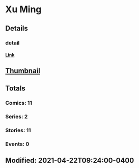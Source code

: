 # Xu  Ming 
## Details
### detail
#### [Link](http://marvel.com/comics/creators/13924/xu_ming?utm_campaign=apiRef&utm_source=225578a89fc76f3d20fbffda5d17a88d)
## [Thumbnail](http://i.annihil.us/u/prod/marvel/i/mg/b/40/image_not_available.jpg)
## Totals
### Comics: 11
### Series: 2
### Stories: 11
### Events: 0
## Modified: 2021-04-22T09:24:00-0400